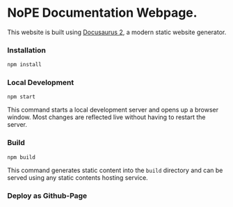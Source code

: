# NoPE Documentation Webpage.

This website is built using [Docusaurus 2](https://docusaurus.io/), a modern static website generator.

### Installation

```bash
npm install
```

### Local Development

```
npm start
```

This command starts a local development server and opens up a browser window. Most changes are reflected live without having to restart the server.

### Build

```
npm build
```

This command generates static content into the `build` directory and can be served using any static contents hosting service.

### Deploy as Github-Page

